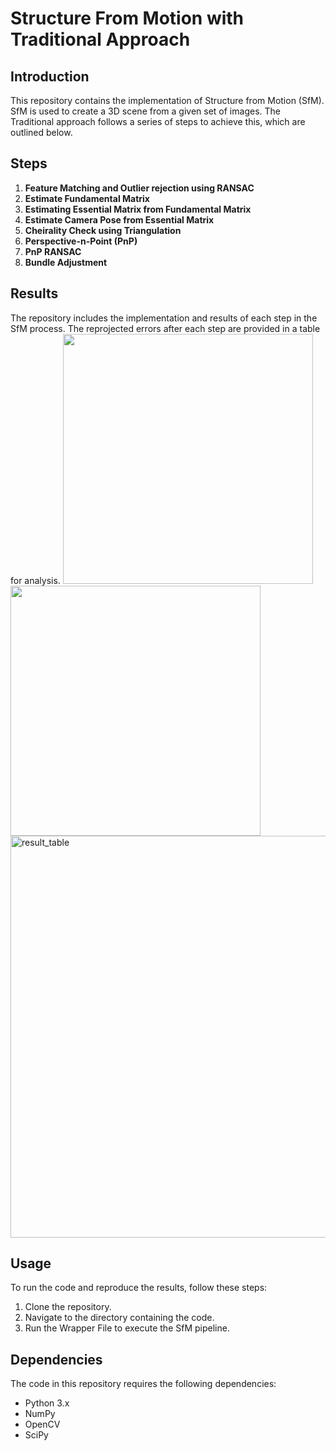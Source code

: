 # Structure From Motion with Traditional Approach

## Introduction
This repository contains the implementation of Structure from Motion (SfM). SfM is used to create a 3D scene from a given set of images. The Traditional approach follows a series of steps to achieve this, which are outlined below.

## Steps
1. **Feature Matching and Outlier rejection using RANSAC**
2. **Estimate Fundamental Matrix**
3. **Estimating Essential Matrix from Fundamental Matrix**
4. **Estimate Camera Pose from Essential Matrix**
5. **Cheirality Check using Triangulation**
6. **Perspective-n-Point (PnP)**
7. **PnP RANSAC**
8. **Bundle Adjustment**

## Results
The repository includes the implementation and results of each step in the SfM process. The reprojected errors after each step are provided in a table for analysis.
<img src="https://github.com/user-attachments/assets/17a28cb7-23e8-43de-b810-9cfb0e84719b" height="400">
<img src="https://github.com/user-attachments/assets/13763030-07b9-4eb2-8f22-d4691794eac3" height="400">
<img width="643" alt="result_table" src="https://github.com/user-attachments/assets/8a78aa3f-bac7-45d1-ab6d-2c1c1d80cbb5" />

## Usage
To run the code and reproduce the results, follow these steps:
1. Clone the repository.
2. Navigate to the directory containing the code.
3. Run the Wrapper File to execute the SfM pipeline.

## Dependencies
The code in this repository requires the following dependencies:
- Python 3.x
- NumPy
- OpenCV
- SciPy
